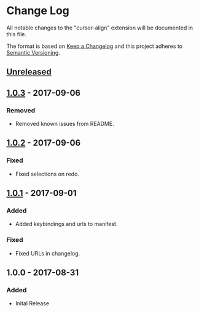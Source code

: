 # Change Log
All notable changes to the "cursor-align" extension will be documented in this file.

The format is based on [Keep a Changelog](http://keepachangelog.com/en/1.0.0/) and this project adheres to [Semantic Versioning](http://semver.org/spec/v2.0.0.html).

## [Unreleased]

## [1.0.3] - 2017-09-06
### Removed
- Removed known issues from README.

## [1.0.2] - 2017-09-06
### Fixed
- Fixed selections on redo.

## [1.0.1] - 2017-09-01
### Added
- Added keybindings and urls to manifest.

### Fixed
- Fixed URLs in changelog.

## 1.0.0 - 2017-08-31
### Added
- Inital Release

[Unreleased]: https://github.com/yo1dog/vscode-cursor-align/compare/v1.0.1...HEAD
[1.0.3]: https://github.com/yo1dog/vscode-cursor-align/compare/v1.0.3...v1.0.2
[1.0.2]: https://github.com/yo1dog/vscode-cursor-align/compare/v1.0.2...v1.0.1
[1.0.1]: https://github.com/yo1dog/vscode-cursor-align/compare/v1.0.1...v1.0.0